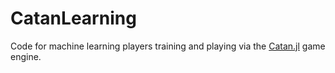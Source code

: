 # CatanLearning
Code for machine learning players training and playing via the [Catan.jl](https://github.com/BKaperick/Catan.jl) game engine.

